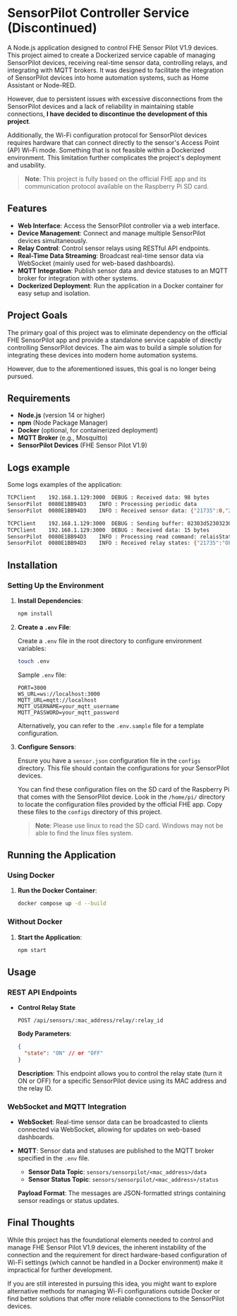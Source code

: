 # SensorPilot Controller Service (Discontinued)

A Node.js application designed to control FHE Sensor Pilot V1.9 devices. This project aimed to create a Dockerized service capable of managing SensorPilot devices, receiving real-time sensor data, controlling relays, and integrating with MQTT brokers. It was designed to facilitate the integration of SensorPilot devices into home automation systems, such as Home Assistant or Node-RED.

However, due to persistent issues with excessive disconnections from the SensorPilot devices and a lack of reliability in maintaining stable connections, **I have decided to discontinue the development of this project**.

Additionally, the Wi-Fi configuration protocol for SensorPilot devices requires hardware that can connect directly to the sensor's Access Point (AP) Wi-Fi mode. Something that is not feasible within a Dockerized environment. This limitation further complicates the project's deployment and usability.

> **Note**: This project is fully based on the official FHE app and its communication protocol available on the Raspberry Pi SD card.


## Features

- **Web Interface**: Access the SensorPilot controller via a web interface.
- **Device Management**: Connect and manage multiple SensorPilot devices simultaneously.
- **Relay Control**: Control sensor relays using RESTful API endpoints.
- **Real-Time Data Streaming**: Broadcast real-time sensor data via WebSocket (mainly used for web-based dashboards).
- **MQTT Integration**: Publish sensor data and device statuses to an MQTT broker for integration with other systems.
- **Dockerized Deployment**: Run the application in a Docker container for easy setup and isolation.

## Project Goals

The primary goal of this project was to eliminate dependency on the official FHE SensorPilot app and provide a standalone service capable of directly controlling SensorPilot devices. The aim was to build a simple solution for integrating these devices into modern home automation systems.

However, due to the aforementioned issues, this goal is no longer being pursued.

## Requirements

- **Node.js** (version 14 or higher)
- **npm** (Node Package Manager)
- **Docker** (optional, for containerized deployment)
- **MQTT Broker** (e.g., Mosquitto)
- **SensorPilot Devices** (FHE Sensor Pilot V1.9)

## Logs example

Some logs examples of the application:

```bash
TCPClient	 192.168.1.129:3000	 DEBUG : Received data: 98 bytes
SensorPilot	 0080E1BB94D3	 INFO : Processing periodic data
SensorPilot	 0080E1BB94D3	 INFO : Received sensor data: {"21735":0,"21736":3,"21737":0,"21738":0,"21739":0,"21740":0,"21741":622.5,"21742":53.8,"21743":0,"21744":46,"21745":277.9,"21746":837.9}
```

```bash
TCPClient	 192.168.1.129:3000	 DEBUG : Sending buffer: 02303d523032303035323b3f03
TCPClient	 192.168.1.129:3000	 DEBUG : Received data: 15 bytes
SensorPilot	 0080E1BB94D3	 INFO : Processing read command: relaisState
SensorPilot	 0080E1BB94D3	 INFO : Received relay states: {"21735":"OFF","21736":"OFF","21737":"OFF","21738":"OFF","21739":"OFF","21740":"OFF"}
```

## Installation

### Setting Up the Environment

1. **Install Dependencies**:

   ```bash
   npm install
   ```

2. **Create a `.env` File**:

   Create a `.env` file in the root directory to configure environment variables:

   ```bash
   touch .env
   ```

   Sample `.env` file:

   ```dotenv
   PORT=3000
   WS_URL=ws://localhost:3000
   MQTT_URL=mqtt://localhost
   MQTT_USERNAME=your_mqtt_username
   MQTT_PASSWORD=your_mqtt_password
   ```

   Alternatively, you can refer to the `.env.sample` file for a template configuration.

3. **Configure Sensors**:

   Ensure you have a `sensor.json` configuration file in the `configs` directory. This file should contain the configurations for your SensorPilot devices.

   You can find these configuration files on the SD card of the Raspberry Pi that comes with the SensorPilot device. Look in the `/home/pi/` directory to locate the configuration files provided by the official FHE app. Copy these files to the `configs` directory of this project.

   > **Note**: Please use linux to read the SD card. Windows may not be able to find the linux files system.

## Running the Application

### Using Docker

1. **Run the Docker Container**:

   ```bash
   docker compose up -d --build
   ```

### Without Docker

1. **Start the Application**:

   ```bash
   npm start
   ```

## Usage

### REST API Endpoints

- **Control Relay State**

  ```http
  POST /api/sensors/:mac_address/relay/:relay_id
  ```

  **Body Parameters**:

  ```json
  {
    "state": "ON" // or "OFF"
  }
  ```

  **Description**: This endpoint allows you to control the relay state (turn it ON or OFF) for a specific SensorPilot device using its MAC address and the relay ID.

### WebSocket and MQTT Integration

- **WebSocket**: Real-time sensor data can be broadcasted to clients connected via WebSocket, allowing for updates on web-based dashboards.
  
- **MQTT**: Sensor data and statuses are published to the MQTT broker specified in the `.env` file.

  - **Sensor Data Topic**: `sensors/sensorpilot/<mac_address>/data`
  - **Sensor Status Topic**: `sensors/sensorpilot/<mac_address>/status`

  **Payload Format**: The messages are JSON-formatted strings containing sensor readings or status updates.

## Final Thoughts

While this project has the foundational elements needed to control and manage FHE Sensor Pilot V1.9 devices, the inherent instability of the connection and the requirement for direct hardware-based configuration of Wi-Fi settings (which cannot be handled in a Docker environment) make it impractical for further development.

If you are still interested in pursuing this idea, you might want to explore alternative methods for managing Wi-Fi configurations outside Docker or find better solutions that offer more reliable connections to the SensorPilot devices.
